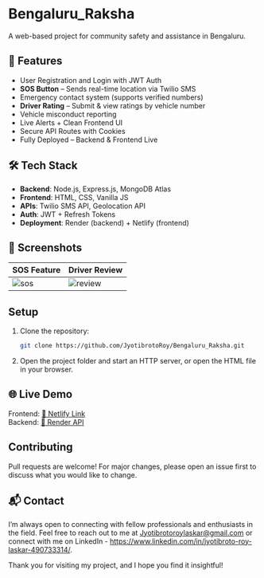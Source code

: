 # Bengaluru_Raksha

A web-based project for community safety and assistance in Bengaluru.

## 🚀 Features

- User Registration and Login with JWT Auth
- **SOS Button** – Sends real-time location via Twilio SMS
- Emergency contact system (supports verified numbers)
- **Driver Rating** – Submit & view ratings by vehicle number
- Vehicle misconduct reporting
- Live Alerts + Clean Frontend UI
- Secure API Routes with Cookies
- Fully Deployed – Backend & Frontend Live

## 🛠️ Tech Stack

- **Backend**: Node.js, Express.js, MongoDB Atlas
- **Frontend**: HTML, CSS, Vanilla JS
- **APIs**: Twilio SMS API, Geolocation API
- **Auth**: JWT + Refresh Tokens
- **Deployment**: Render (backend) + Netlify (frontend)
## 📸 Screenshots

| SOS Feature | Driver Review |
|------------|---------------|
| ![sos](./screenshots/sos.png) | ![review](./screenshots/review.png) |



## Setup

1. Clone the repository:
   ```bash
   git clone https://github.com/JyotibrotoRoy/Bengaluru_Raksha.git
   ```
2. Open the project folder and start an HTTP server, or open the HTML file in your browser.

## 🌐 Live Demo

Frontend: [🔗 Netlify Link]( https://bengaulruraksha.netlify.app
)  
Backend: [🔗 Render API]( https://bengaluru-raksha.onrender.com
)

## Contributing

Pull requests are welcome! For major changes, please open an issue first to discuss what you would like to change.

## 📬 Contact

I’m always open to connecting with fellow professionals and enthusiasts in the field. Feel free to reach out to me at Jyotibrotoroylaskar@gmail.com or connect with me on LinkedIn - https://www.linkedin.com/in/jyotibroto-roy-laskar-490733314/.

Thank you for visiting my project, and I hope you find it insightful!


